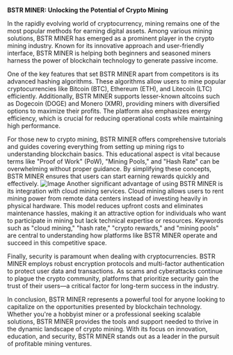 **BSTR MINER: Unlocking the Potential of Crypto Mining**

In the rapidly evolving world of cryptocurrency, mining remains one of the most popular methods for earning digital assets. Among various mining solutions, BSTR MINER has emerged as a prominent player in the crypto mining industry. Known for its innovative approach and user-friendly interface, BSTR MINER is helping both beginners and seasoned miners harness the power of blockchain technology to generate passive income.

One of the key features that set BSTR MINER apart from competitors is its advanced hashing algorithms. These algorithms allow users to mine popular cryptocurrencies like Bitcoin (BTC), Ethereum (ETH), and Litecoin (LTC) efficiently. Additionally, BSTR MINER supports lesser-known altcoins such as Dogecoin (DOGE) and Monero (XMR), providing miners with diversified options to maximize their profits. The platform also emphasizes energy efficiency, which is crucial for reducing operational costs while maintaining high performance.

For those new to crypto mining, BSTR MINER offers comprehensive tutorials and guides covering everything from setting up mining rigs to understanding blockchain basics. This educational aspect is vital because terms like "Proof of Work" (PoW), "Mining Pools," and "Hash Rate" can be overwhelming without proper guidance. By simplifying these concepts, BSTR MINER ensures that users can start earning rewards quickly and effectively.
 ![Image](https://github.com/user-attachments/assets/b6e7b7a2-655e-4d44-8baa-20c566a3cb65)
Another significant advantage of using BSTR MINER is its integration with cloud mining services. Cloud mining allows users to rent mining power from remote data centers instead of investing heavily in physical hardware. This model reduces upfront costs and eliminates maintenance hassles, making it an attractive option for individuals who want to participate in mining but lack technical expertise or resources. Keywords such as "cloud mining," "hash rate," "crypto rewards," and "mining pools" are central to understanding how platforms like BSTR MINER operate and succeed in this competitive space.

Finally, security is paramount when dealing with cryptocurrencies. BSTR MINER employs robust encryption protocols and multi-factor authentication to protect user data and transactions. As scams and cyberattacks continue to plague the crypto community, platforms that prioritize security gain the trust of their users—a critical factor for long-term success in the industry.

In conclusion, BSTR MINER represents a powerful tool for anyone looking to capitalize on the opportunities presented by blockchain technology. Whether you're a hobbyist miner or a professional seeking scalable solutions, BSTR MINER provides the tools and support needed to thrive in the dynamic landscape of crypto mining. With its focus on innovation, education, and security, BSTR MINER stands out as a leader in the pursuit of profitable mining ventures.